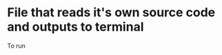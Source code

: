 # File that reads it's own source code and outputs to terminal #

To run

``` ruby reads_own_source.rb
```

